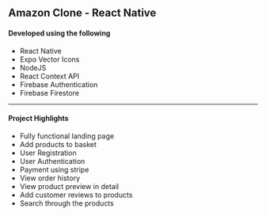 ## Amazon Clone - React Native
#### Developed using the following
- React Native
- Expo Vector Icons
- NodeJS
- React Context API
- Firebase Authentication
- Firebase Firestore
---
#### Project Highlights
- Fully functional landing page
- Add products to basket
- User Registration
- User Authentication
- Payment using stripe
- View order history
- View product preview in detail
- Add customer reviews to products
- Search through the products